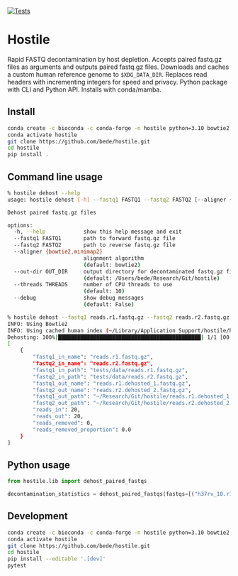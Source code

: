 [![Tests](https://github.com/bede/hostile/actions/workflows/test.yml/badge.svg)](https://github.com/bede/hostile/actions/workflows/test.yml)

# Hostile

Rapid FASTQ decontamination by host depletion. Accepts paired fastq.gz files as arguments and outputs paired fastq.gz files. Downloads and caches a custom human reference genome to `$XDG_DATA_DIR`. Replaces read headers with incrementing integers for speed and privacy. Python package with CLI and Python API. Installs with conda/mamba.



## Install

```bash
conda create -c bioconda -c conda-forge -n hostile python=3.10 bowtie2 minimap2 samtools gawk
conda activate hostile
git clone https://github.com/bede/hostile.git
cd hostile
pip install .
```



## Command line usage

```bash
% hostile dehost --help
usage: hostile dehost [-h] --fastq1 FASTQ1 --fastq2 FASTQ2 [--aligner {bowtie2,minimap2}] [--out-dir OUT_DIR] [--threads THREADS] [--debug]

Dehost paired fastq.gz files

options:
  -h, --help            show this help message and exit
  --fastq1 FASTQ1       path to forward fastq.gz file
  --fastq2 FASTQ2       path to reverse fastq.gz file
  --aligner {bowtie2,minimap2}
                        alignment algorithm
                        (default: bowtie2)
  --out-dir OUT_DIR     output directory for decontaminated fastq.gz files
                        (default: /Users/bede/Research/Git/hostile)
  --threads THREADS     number of CPU threads to use
                        (default: 10)
  --debug               show debug messages
                        (default: False)

```


```bash
% hostile dehost --fastq1 reads.r1.fastq.gz --fastq2 reads.r2.fastq.gz
INFO: Using Bowtie2
INFO: Using cached human index (~/Library/Application Support/hostile/human-bowtie2)
Dehosting: 100%|█████████████████████████████████████████████| 1/1 [00:00<00:00,  2.40it/s]
[
    {
        "fastq1_in_name": "reads.r1.fastq.gz",
        "fastq2_in_name": "reads.r2.fastq.gz",
        "fastq1_in_path": "tests/data/reads.r1.fastq.gz",
        "fastq2_in_path": "tests/data/reads.r2.fastq.gz",
        "fastq1_out_name": "reads.r1.dehosted_1.fastq.gz",
        "fastq2_out_name": "reads.r2.dehosted_2.fastq.gz",
        "fastq1_out_path": "~/Research/Git/hostile/reads.r1.dehosted_1.fastq.gz",
        "fastq2_out_path": "~/Research/Git/hostile/reads.r2.dehosted_2.fastq.gz",
        "reads_in": 20,
        "reads_out": 20,
        "reads_removed": 0,
        "reads_removed_proportion": 0.0
    }
]

```



## Python usage

```python
from hostile.lib import dehost_paired_fastqs

decontamination_statistics = dehost_paired_fastqs(fastqs=[("h37rv_10.r1.fastq.gz", fastq2="h37rv_10.r1.fastq.gz")])
```



## Development

```bash
conda create -c bioconda -c conda-forge -n hostile python=3.10 bowtie2 minimap2 samtools gawk
conda activate hostile
git clone https://github.com/bede/hostile.git
cd hostile
pip install --editable '.[dev]'
pytest
```
